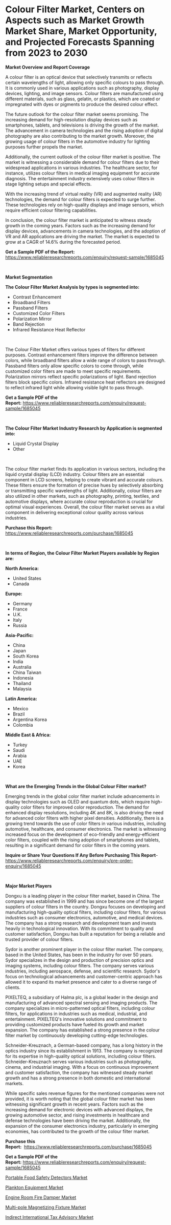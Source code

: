 <p><h1>Colour Filter Market, Centers on Aspects such as Market Growth Market Share, Market Opportunity, and Projected Forecasts Spanning from 2023 to 2030</h1></p><p><strong>Market Overview and Report Coverage</strong></p>
<p><p>A colour filter is an optical device that selectively transmits or reflects certain wavelengths of light, allowing only specific colours to pass through. It is commonly used in various applications such as photography, display devices, lighting, and image sensors. Colour filters are manufactured using different materials, such as glass, gelatin, or plastics, which are coated or impregnated with dyes or pigments to produce the desired colour effect.</p><p>The future outlook for the colour filter market seems promising. The increasing demand for high-resolution display devices such as smartphones, tablets, and televisions is driving the growth of the market. The advancement in camera technologies and the rising adoption of digital photography are also contributing to the market growth. Moreover, the growing usage of colour filters in the automotive industry for lighting purposes further propels the market.</p><p>Additionally, the current outlook of the colour filter market is positive. The market is witnessing a considerable demand for colour filters due to their widespread applications in various industries. The healthcare sector, for instance, utilizes colour filters in medical imaging equipment for accurate diagnosis. The entertainment industry extensively uses colour filters in stage lighting setups and special effects.</p><p>With the increasing trend of virtual reality (VR) and augmented reality (AR) technologies, the demand for colour filters is expected to surge further. These technologies rely on high-quality displays and image sensors, which require efficient colour filtering capabilities.</p><p>In conclusion, the colour filter market is anticipated to witness steady growth in the coming years. Factors such as the increasing demand for display devices, advancements in camera technologies, and the adoption of VR and AR applications are driving the market. The market is expected to grow at a CAGR of 14.6% during the forecasted period.</p></p>
<p><strong>Get a Sample PDF of the Report:</strong> <a href="https://www.reliableresearchreports.com/enquiry/request-sample/1685045">https://www.reliableresearchreports.com/enquiry/request-sample/1685045</a></p>
<p>&nbsp;</p>
<p><strong>Market Segmentation</strong></p>
<p><strong>The Colour Filter Market Analysis by types is segmented into:</strong></p>
<p><ul><li>Contrast Enhancement</li><li>Broadband Filters</li><li>Passband Filters</li><li>Customized Color Filters</li><li>Polarization Mirror</li><li>Band Rejection</li><li>Infrared Resistance Heat Reflector</li></ul></p>
<p>&nbsp;</p>
<p><p>The Colour Filter Market offers various types of filters for different purposes. Contrast enhancement filters improve the difference between colors, while broadband filters allow a wide range of colors to pass through. Passband filters only allow specific colors to come through, while customized color filters are made to meet specific requirements. Polarization mirrors reflect specific polarizations of light. Band rejection filters block specific colors. Infrared resistance heat reflectors are designed to reflect infrared light while allowing visible light to pass through.</p></p>
<p><strong>Get a Sample PDF of the Report:</strong>&nbsp;<a href="https://www.reliableresearchreports.com/enquiry/request-sample/1685045">https://www.reliableresearchreports.com/enquiry/request-sample/1685045</a></p>
<p>&nbsp;</p>
<p><strong>The Colour Filter Market Industry Research by Application is segmented into:</strong></p>
<p><ul><li>Liquid Crystal Display</li><li>Other</li></ul></p>
<p>&nbsp;</p>
<p><p>The colour filter market finds its application in various sectors, including the liquid crystal display (LCD) industry. Colour filters are an essential component in LCD screens, helping to create vibrant and accurate colours. These filters ensure the formation of precise hues by selectively absorbing or transmitting specific wavelengths of light. Additionally, colour filters are also utilized in other markets, such as photography, printing, textiles, and automotive displays, where accurate colour reproduction is crucial for optimal visual experiences. Overall, the colour filter market serves as a vital component in delivering exceptional colour quality across various industries.</p></p>
<p><strong>Purchase this Report:</strong>&nbsp; <a href="https://www.reliableresearchreports.com/purchase/1685045">https://www.reliableresearchreports.com/purchase/1685045</a></p>
<p>&nbsp;</p>
<p><strong>In terms of Region, the Colour Filter Market Players available by Region are:</strong></p>
<p>
    <p> <strong> North America: </strong>
        <ul>
            <li>United States</li>
            <li>Canada</li>
        </ul>
        </p> 
    <p> <strong> Europe: </strong>
        <ul>
            <li>Germany</li>
            <li>France</li>
            <li>U.K.</li>
            <li>Italy</li>
            <li>Russia</li>
        </ul>
        </p> 
    <p> <strong> Asia-Pacific: </strong>
        <ul>
            <li>China</li>
            <li>Japan</li>
            <li>South Korea</li>
            <li>India</li>
            <li>Australia</li>
            <li>China Taiwan</li>
            <li>Indonesia</li>
            <li>Thailand</li>
            <li>Malaysia</li>
        </ul>
        </p> 
    <p> <strong> Latin America: </strong>
        <ul>
            <li>Mexico</li>
            <li>Brazil</li>
            <li>Argentina Korea</li>
            <li>Colombia</li>
        </ul>
        </p> 
    <p> <strong> Middle East & Africa: </strong>
        <ul>
            <li>Turkey</li>
            <li>Saudi</li>
            <li>Arabia</li>
            <li>UAE</li>
            <li>Korea</li>
        </ul>
    </p>
    </p>
<p>&nbsp;</p>
<p><strong>What are the Emerging Trends in the Global Colour Filter market?</strong></p>
<p><p>Emerging trends in the global color filter market include advancements in display technologies such as OLED and quantum dots, which require high-quality color filters for improved color reproduction. The demand for enhanced display resolutions, including 4K and 8K, is also driving the need for advanced color filters with higher pixel densities. Additionally, there is a growing trend towards the use of color filters in various industries, including automotive, healthcare, and consumer electronics. The market is witnessing increased focus on the development of eco-friendly and energy-efficient color filters, coupled with the rising adoption of smartphones and tablets, resulting in a significant demand for color filters in the coming years.</p></p>
<p><strong>Inquire or Share Your Questions If Any Before Purchasing This Report</strong>- <a href="https://www.reliableresearchreports.com/enquiry/pre-order-enquiry/1685045">https://www.reliableresearchreports.com/enquiry/pre-order-enquiry/1685045</a></p>
<p>&nbsp;</p>
<p><strong>Major Market Players</strong></p>
<p><p>Dongxu is a leading player in the colour filter market, based in China. The company was established in 1999 and has since become one of the largest suppliers of colour filters in the country. Dongxu focuses on developing and manufacturing high-quality optical filters, including colour filters, for various industries such as consumer electronics, automotive, and medical devices. The company has a strong research and development team and invests heavily in technological innovation. With its commitment to quality and customer satisfaction, Dongxu has built a reputation for being a reliable and trusted provider of colour filters.</p><p>Sydor is another prominent player in the colour filter market. The company, based in the United States, has been in the industry for over 50 years. Sydor specializes in the design and production of precision optics and imaging systems, including colour filters. The company serves various industries, including aerospace, defense, and scientific research. Sydor's focus on technological advancements and customer-centric approach has allowed it to expand its market presence and cater to a diverse range of clients.</p><p>PIXELTEQ, a subsidiary of Halma plc, is a global leader in the design and manufacturing of advanced spectral sensing and imaging products. The company specializes in micro-patterned optical filters, including colour filters, for applications in industries such as medical, industrial, and entertainment. PIXELTEQ's innovative solutions and commitment to providing customized products have fueled its growth and market expansion. The company has established a strong presence in the colour filter market by continuously developing cutting-edge technologies.</p><p>Schneider-Kreuznach, a German-based company, has a long history in the optics industry since its establishment in 1913. The company is recognized for its expertise in high-quality optical solutions, including colour filters. Schneider-Kreuznach serves various industries such as photography, cinema, and industrial imaging. With a focus on continuous improvement and customer satisfaction, the company has witnessed steady market growth and has a strong presence in both domestic and international markets.</p><p>While specific sales revenue figures for the mentioned companies were not provided, it is worth noting that the global colour filter market has been witnessing significant growth in recent years. Factors such as the increasing demand for electronic devices with advanced displays, the growing automotive sector, and rising investments in healthcare and defense technologies have been driving the market. Additionally, the expansion of the consumer electronics industry, particularly in emerging economies, has contributed to the growth of the colour filter market.</p></p>
<p><strong>Purchase this Report:</strong>&nbsp;&nbsp;<a href="https://www.reliableresearchreports.com/purchase/1685045">https://www.reliableresearchreports.com/purchase/1685045</a></p>
<p></p>
<p><strong>Get a Sample PDF of the Report:</strong>&nbsp;<a href="https://www.reliableresearchreports.com/enquiry/request-sample/1685045">https://www.reliableresearchreports.com/enquiry/request-sample/1685045</a></p>
<p><p><a href="https://medium.com/@bobbyrobinson56/portable-food-safety-detectors-market-size-and-market-trends-complete-industry-overview-2023-to-d5e2c8f9b07b">Portable Food Safety Detectors Market</a></p><p><a href="https://www.linkedin.com/pulse/plankton-equipment-market-share-amp-new-trends-analysis/">Plankton Equipment Market</a></p><p><a href="https://medium.com/@dennisoliver07/engine-room-fire-damper-market-exploring-market-share-market-trends-and-future-growth-5c524a8d832a">Engine Room Fire Damper Market</a></p><p><a href="https://www.linkedin.com/pulse/decoding-multi-pole-magnetizing-fixture-market-deep-dive/">Multi-pole Magnetizing Fixture Market</a></p><p><a href="https://www.linkedin.com/pulse/indirect-international-tax-advisory-market-challenges-opportunities/">Indirect International Tax Advisory Market</a></p></p>